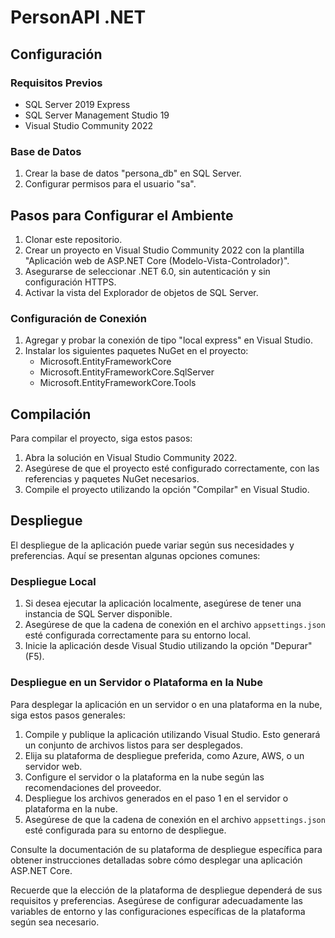 # PersonAPI .NET

## Configuración

### Requisitos Previos

- SQL Server 2019 Express
- SQL Server Management Studio 19
- Visual Studio Community 2022

### Base de Datos

1. Crear la base de datos "persona_db" en SQL Server.
2. Configurar permisos para el usuario "sa".

## Pasos para Configurar el Ambiente

1. Clonar este repositorio.
2. Crear un proyecto en Visual Studio Community 2022 con la plantilla "Aplicación web de ASP.NET Core (Modelo-Vista-Controlador)".
3. Asegurarse de seleccionar .NET 6.0, sin autenticación y sin configuración HTTPS.
4. Activar la vista del Explorador de objetos de SQL Server.

### Configuración de Conexión

1. Agregar y probar la conexión de tipo "local express" en Visual Studio.
2. Instalar los siguientes paquetes NuGet en el proyecto:
   - Microsoft.EntityFrameworkCore
   - Microsoft.EntityFrameworkCore.SqlServer
   - Microsoft.EntityFrameworkCore.Tools

## Compilación

Para compilar el proyecto, siga estos pasos:

1. Abra la solución en Visual Studio Community 2022.
2. Asegúrese de que el proyecto esté configurado correctamente, con las referencias y paquetes NuGet necesarios.
3. Compile el proyecto utilizando la opción "Compilar" en Visual Studio.

## Despliegue

El despliegue de la aplicación puede variar según sus necesidades y preferencias. Aquí se presentan algunas opciones comunes:

### Despliegue Local

1. Si desea ejecutar la aplicación localmente, asegúrese de tener una instancia de SQL Server disponible.
2. Asegúrese de que la cadena de conexión en el archivo `appsettings.json` esté configurada correctamente para su entorno local.
3. Inicie la aplicación desde Visual Studio utilizando la opción "Depurar" (F5).

### Despliegue en un Servidor o Plataforma en la Nube

Para desplegar la aplicación en un servidor o en una plataforma en la nube, siga estos pasos generales:

1. Compile y publique la aplicación utilizando Visual Studio. Esto generará un conjunto de archivos listos para ser desplegados.
2. Elija su plataforma de despliegue preferida, como Azure, AWS, o un servidor web.
3. Configure el servidor o la plataforma en la nube según las recomendaciones del proveedor.
4. Despliegue los archivos generados en el paso 1 en el servidor o plataforma en la nube.
5. Asegúrese de que la cadena de conexión en el archivo `appsettings.json` esté configurada para su entorno de despliegue.

Consulte la documentación de su plataforma de despliegue específica para obtener instrucciones detalladas sobre cómo desplegar una aplicación ASP.NET Core.

Recuerde que la elección de la plataforma de despliegue dependerá de sus requisitos y preferencias. Asegúrese de configurar adecuadamente las variables de entorno y las configuraciones específicas de la plataforma según sea necesario.
